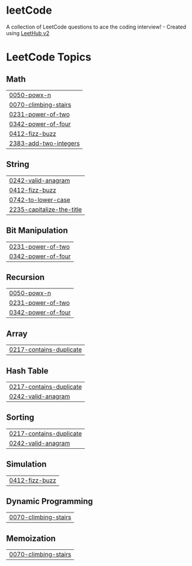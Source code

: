 # leetCode
A collection of LeetCode questions to ace the coding interview! - Created using [LeetHub v2](https://github.com/arunbhardwaj/LeetHub-2.0)

<!---LeetCode Topics Start-->
# LeetCode Topics
## Math
|  |
| ------- |
| [0050-powx-n](https://github.com/marvakt/leetCode/tree/master/0050-powx-n) |
| [0070-climbing-stairs](https://github.com/marvakt/leetCode/tree/master/0070-climbing-stairs) |
| [0231-power-of-two](https://github.com/marvakt/leetCode/tree/master/0231-power-of-two) |
| [0342-power-of-four](https://github.com/marvakt/leetCode/tree/master/0342-power-of-four) |
| [0412-fizz-buzz](https://github.com/marvakt/leetCode/tree/master/0412-fizz-buzz) |
| [2383-add-two-integers](https://github.com/marvakt/leetCode/tree/master/2383-add-two-integers) |
## String
|  |
| ------- |
| [0242-valid-anagram](https://github.com/marvakt/leetCode/tree/master/0242-valid-anagram) |
| [0412-fizz-buzz](https://github.com/marvakt/leetCode/tree/master/0412-fizz-buzz) |
| [0742-to-lower-case](https://github.com/marvakt/leetCode/tree/master/0742-to-lower-case) |
| [2235-capitalize-the-title](https://github.com/marvakt/leetCode/tree/master/2235-capitalize-the-title) |
## Bit Manipulation
|  |
| ------- |
| [0231-power-of-two](https://github.com/marvakt/leetCode/tree/master/0231-power-of-two) |
| [0342-power-of-four](https://github.com/marvakt/leetCode/tree/master/0342-power-of-four) |
## Recursion
|  |
| ------- |
| [0050-powx-n](https://github.com/marvakt/leetCode/tree/master/0050-powx-n) |
| [0231-power-of-two](https://github.com/marvakt/leetCode/tree/master/0231-power-of-two) |
| [0342-power-of-four](https://github.com/marvakt/leetCode/tree/master/0342-power-of-four) |
## Array
|  |
| ------- |
| [0217-contains-duplicate](https://github.com/marvakt/leetCode/tree/master/0217-contains-duplicate) |
## Hash Table
|  |
| ------- |
| [0217-contains-duplicate](https://github.com/marvakt/leetCode/tree/master/0217-contains-duplicate) |
| [0242-valid-anagram](https://github.com/marvakt/leetCode/tree/master/0242-valid-anagram) |
## Sorting
|  |
| ------- |
| [0217-contains-duplicate](https://github.com/marvakt/leetCode/tree/master/0217-contains-duplicate) |
| [0242-valid-anagram](https://github.com/marvakt/leetCode/tree/master/0242-valid-anagram) |
## Simulation
|  |
| ------- |
| [0412-fizz-buzz](https://github.com/marvakt/leetCode/tree/master/0412-fizz-buzz) |
## Dynamic Programming
|  |
| ------- |
| [0070-climbing-stairs](https://github.com/marvakt/leetCode/tree/master/0070-climbing-stairs) |
## Memoization
|  |
| ------- |
| [0070-climbing-stairs](https://github.com/marvakt/leetCode/tree/master/0070-climbing-stairs) |
<!---LeetCode Topics End-->